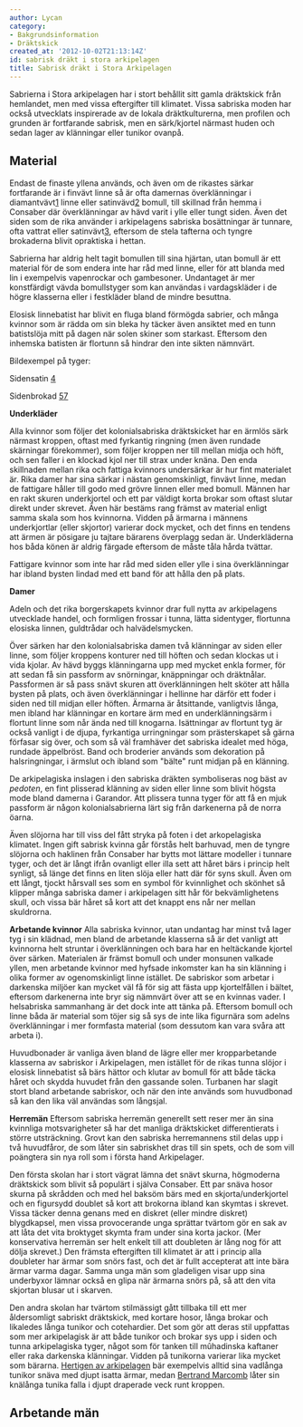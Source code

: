 ```yaml
---
author: Lycan
category:
- Bakgrundsinformation
- Dräktskick
created_at: '2012-10-02T21:13:14Z'
id: sabrisk dräkt i stora arkipelagen
title: Sabrisk dräkt i Stora Arkipelagen
---
```

Sabrierna i Stora arkipelagen har i stort behållit sitt gamla dräktskick från hemlandet, men med vissa eftergifter till klimatet. Vissa sabriska moden har också utvecklats inspirerade av de lokala dräktkulturerna, men profilen och grunden är fortfarande sabrisk, men en särk/kjortel närmast huden och sedan lager av klänningar eller tunikor ovanpå.

## Material

Endast de finaste yllena används, och även om de rikastes särkar fortfarande är i finvävt linne så är ofta damernas överklänningar i diamantvävt[1] linne eller satinvävd[2] bomull, till skillnad från hemma i Consaber där överklänningar av hävd varit i ylle eller tungt siden. Även det siden som de rika använder i arkipelagens sabriska bosättningar är tunnare, ofta vattrat eller satinvävt[3], eftersom de stela tafterna och tyngre brokaderna blivit opraktiska i hettan.

Sabrierna har aldrig helt tagit bomullen till sina hjärtan, utan bomull är ett material för de som endera inte har råd med linne, eller för att blanda med lin i exempelvis vapenrockar och gambesoner. Undantaget är mer konstfärdigt vävda bomullstyger som kan användas i vardagskläder i de högre klasserna eller i festkläder bland de mindre besuttna.

Elosisk linnebatist har blivit en fluga bland förmögda sabrier, och många kvinnor som är rädda om sin bleka hy täcker även ansiktet med en tunn batistslöja mitt på dagen när solen skiner som starkast. Eftersom den inhemska batisten är flortunn så hindrar den inte sikten nämnvärt.

Bildexempel på tyger:

Sidensatin [4]

Sidenbrokad [5][6][7]

**Underkläder**

Alla kvinnor som följer det kolonialsabriska dräktskicket har en ärmlös särk närmast kroppen, oftast med fyrkantig ringning (men även rundade skärningar förekommer), som följer kroppen ner till mellan midja och höft, och sen faller i en klockad kjol ner till strax under knäna. Den enda skillnaden mellan rika och fattiga kvinnors undersärkar är hur fint materialet är. Rika damer har sina särkar i nästan genomskinligt, finvävt linne, medan de fattigare håller till godo med grövre linnen eller med bomull. Männen har en rakt skuren underkjortel och ett par väldigt korta brokar som oftast slutar direkt under skrevet. Även här bestäms rang främst av material enligt samma skala som hos kvinnorna. Vidden på ärmarna i männens underkjortlar (eller skjortor) varierar dock mycket, och det finns en tendens att ärmen är pösigare ju tajtare bärarens överplagg sedan är. Underkläderna hos båda könen är aldrig färgade eftersom de måste tåla hårda tvättar.

Fattigare kvinnor som inte har råd med siden eller ylle i sina överklänningar har ibland bysten lindad med ett band för att hålla den på plats.

**Damer**

Adeln och det rika borgerskapets kvinnor drar full nytta av arkipelagens utvecklade handel, och formligen frossar i tunna, lätta sidentyger, flortunna elosiska linnen, guldtrådar och halvädelsmycken.

Över särken har den kolonialsabriska damen två klänningar av siden eller linne, som följer kroppens konturer ned till höften och sedan klockas ut i vida kjolar. Av hävd byggs klänningarna upp med mycket enkla former, för att sedan få sin passform av snörningar, knäppningar och dräktnålar. Passformen är så pass snävt skuren att överklänningen helt sköter att hålla bysten på plats, och även överklänningar i hellinne har därför ett foder i siden ned till midjan eller höften. Ärmarna är åtsittande, vanligtvis långa, men ibland har klänningar en kortare ärm med en underklänningsärm i flortunt linne som når ända ned till knogarna. Isättningar av flortunt tyg är också vanligt i de djupa, fyrkantiga urringningar som prästerskapet så gärna förfasar sig över, och som så väl framhäver det sabriska idealet med höga, rundade äppelbröst. Band och broderier används som dekoration på halsringningar, i ärmslut och ibland som "bälte" runt midjan på en klänning.

De arkipelagiska inslagen i den sabriska dräkten symboliseras nog bäst av *pedoten*, en fint plisserad klänning av siden eller linne som blivit högsta mode bland damerna i Garandor. Att plissera tunna tyger för att få en mjuk passform är någon kolonialsabrierna lärt sig från darkenerna på de norra öarna.

Även slöjorna har till viss del fått stryka på foten i det arkopelagiska klimatet. Ingen gift sabrisk kvinna går förstås helt barhuvad, men de tyngre slöjorna och haklinen från Consaber har bytts mot lättare modeller i tunnare tyger, och det är långt ifrån ovanligt eller illa sett att håret bärs i princip helt synligt, så länge det finns en liten slöja eller hatt där för syns skull. Även om ett långt, tjockt hårsvall ses som en symbol för kvinnlighet och skönhet så klipper många sabriska damer i arkipelagen sitt hår för bekvämlighetens skull, och vissa bär håret så kort att det knappt ens når ner mellan skuldrorna.

**Arbetande kvinnor** Alla sabriska kvinnor, utan undantag har minst två lager tyg i sin klädnad, men bland de arbetande klasserna så är det vanligt att kvinnorna helt struntar i överklänningen och bara har en heltäckande kjortel över särken. Materialen är främst bomull och under monsunen valkade yllen, men arbetande kvinnor med hyfsade inkomster kan ha sin klänning i olika former av ogenomskinligt linne istället. De sabriskor som arbetar i darkenska miljöer kan mycket väl få för sig att fästa upp kjortelfållen i bältet, eftersom darkenerna inte bryr sig nämnvärt över att se en kvinnas vader. I helsabriska sammanhang är det dock inte att tänka på. Eftersom bomull och linne båda är material som töjer sig så sys de inte lika figurnära som adelns överklänningar i mer formfasta material (som dessutom kan vara svåra att arbeta i).

Huvudbonader är vanliga även bland de lägre eller mer kropparbetande klasserna av sabriskor i Arkipelagen, men istället för de rikas tunna slöjor i elosisk linnebatist så bärs hättor och klutar av bomull för att både täcka håret och skydda huvudet från den gassande solen. Turbanen har slagit stort bland arbetande sabriskor, och när den inte används som huvudbonad så kan den lika väl användas som långsjal.

**Herremän** Eftersom sabriska herremän generellt sett reser mer än sina kvinnliga motsvarigheter så har det manliga dräktskicket differentierats i större utsträckning. Grovt kan den sabriska herremannens stil delas upp i två huvudfåror, de som låter sin sabriskhet dras till sin spets, och de som vill poängtera sin nya roll som i första hand Arkipelager.

Den första skolan har i stort vägrat lämna det snävt skurna, högmoderna dräktskick som blivit så populärt i själva Consaber. Ett par snäva hosor skurna på skrådden och med hel baksöm bärs med en skjorta/underkjortel och en figursydd doublet så kort att brokorna ibland kan skymtas i skrevet. Vissa täcker denna genans med en diskret (eller mindre diskret) blygdkapsel, men vissa provocerande unga sprättar tvärtom gör en sak av att låta det vita broktyget skymta fram under sina korta jackor. (Mer konservativa herremän ser helt enkelt till att doubleten är lång nog för att dölja skrevet.) Den främsta eftergiften till klimatet är att i princip alla doubleter har ärmar som snörs fast, och det är fullt accepterat att inte bära ärmar varma dagar. Samma unga män som gladeligen visar upp sina underbyxor lämnar också en glipa när ärmarna snörs på, så att den vita skjortan blusar ut i skarven.

Den andra skolan har tvärtom stilmässigt gått tillbaka till ett mer åldersomligt sabriskt dräktskick, med kortare hosor, långa brokar och likaledes långa tunikor och cotehardier. Det som gör att deras stil uppfattas som mer arkipelagisk är att både tunikor och brokar sys upp i siden och tunna arkipelagiska tyger, något som för tanken till mûhadinska kaftaner eller raka darkenska klänningar. Vidden på tunikorna varierar lika mycket som bärarna. [Hertigen av arkipelagen] bär exempelvis alltid sina vadlånga tunikor snäva med djupt isatta ärmar, medan [Bertrand Marcomb] låter sin knälånga tunika falla i djupt draperade veck runt kroppen.

## Arbetande män

  [1]: http://www.medievaltextiles.org/gallery/bing03.gif
  [2]: http://2.imimg.com/data2/FB/UX/MY-1189308/satin-weave-fabric-250x250.jpg
  [3]: http://www.hyenaproductions.com/images/products/detail/IMG_5114.jpg
  [4]: http://www.hyenaproductions.com/images/products/detail/IMG_1714.JPG
  [5]: http://www.hyenaproductions.com/images/products/detail/IMG_1229.1.JPG
  [6]: http://product-image.tradeindia.com/00243178/b/0/Brocade-Silk-Fabric.jpg
  [7]: http://store.corsetmaking.com/Merchant2/graphics/00000001/olivefloral.jpg
  [Hertigen av arkipelagen]: Raimon_Trastamére_av_Aladene
  [Bertrand Marcomb]: Bertrand_Marcomb